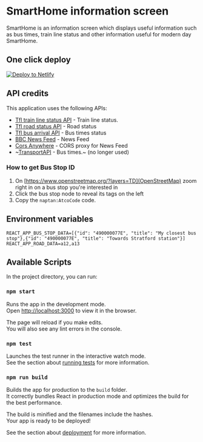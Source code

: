 # SmartHome information screen

SmartHome is an information screen which displays useful information such as bus times, train line status and other information useful for modern day SmartHome.

## One click deploy
[![Deploy to Netlify](https://www.netlify.com/img/deploy/button.svg)](https://app.netlify.com/start/deploy?repository=https://github.com/DilwoarH/smart-home-information-screen)


## API credits
This application uses the following APIs:
- [Tfl train line status API](https://api.tfl.gov.uk/line/mode/tube,overground,dlr,tflrail/status) - Train line status.
- [Tfl road status API](https://api.tfl.gov.uk/road) - Road status
- [Tfl bus arrival API](https://api.tfl.gov.uk/StopPoint) - Bus times status
- [BBC News Feed](http://feeds.bbci.co.uk/news/rss.xml) - News Feed
- [Cors Anywhere](https://cors-anywhere.herokuapp.com) - CORS proxy for News Feed
- ~[TransportAPI](https://www.transportapi.com) - Bus times.~ (no longer used)

### How to get Bus Stop ID
1. On [https://www.openstreetmap.org/?layers=TD](OpenStreetMap) zoom right in on a bus stop you're interested in
2. Click the bus stop node to reveal its tags on the left
3. Copy the `naptan:AtcoCode` code.


## Environment variables
```
REACT_APP_BUS_STOP_DATA=[{"id": "490000077E", "title": "My closest bus stop"},{"id": "490000077E", "title": "Towards Stratford station"}]
REACT_APP_ROAD_DATA=a12,a13
```

## Available Scripts

In the project directory, you can run:

### `npm start`

Runs the app in the development mode.<br>
Open [http://localhost:3000](http://localhost:3000) to view it in the browser.

The page will reload if you make edits.<br>
You will also see any lint errors in the console.

### `npm test`

Launches the test runner in the interactive watch mode.<br>
See the section about [running tests](https://facebook.github.io/create-react-app/docs/running-tests) for more information.

### `npm run build`

Builds the app for production to the `build` folder.<br>
It correctly bundles React in production mode and optimizes the build for the best performance.

The build is minified and the filenames include the hashes.<br>
Your app is ready to be deployed!

See the section about [deployment](https://facebook.github.io/create-react-app/docs/deployment) for more information.
